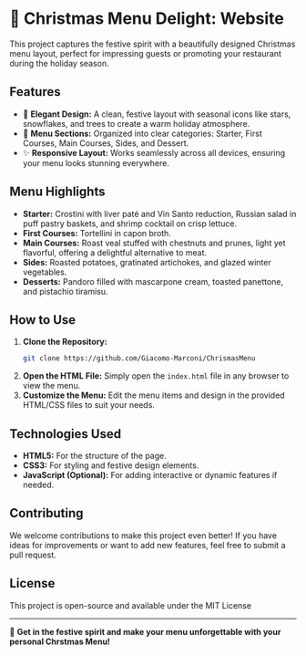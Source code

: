 # 🎅 Christmas Menu Delight: Website

This project captures the festive spirit with a beautifully designed Christmas menu layout, perfect for impressing guests or promoting your restaurant during the holiday season.

## Features
- 🎄 **Elegant Design:** A clean, festive layout with seasonal icons like stars, snowflakes, and trees to create a warm holiday atmosphere.
- 🍴 **Menu Sections:** Organized into clear categories: Starter, First Courses, Main Courses, Sides, and Dessert.
- ✨ **Responsive Layout:** Works seamlessly across all devices, ensuring your menu looks stunning everywhere.

## Menu Highlights
- **Starter:** Crostini with liver paté and Vin Santo reduction, Russian salad in puff pastry baskets, and shrimp cocktail on crisp lettuce.
- **First Courses:** Tortellini in capon broth.
- **Main Courses:** Roast veal stuffed with chestnuts and prunes, light yet flavorful, offering a delightful alternative to meat.
- **Sides:** Roasted potatoes, gratinated artichokes, and glazed winter vegetables.
- **Desserts:** Pandoro filled with mascarpone cream, toasted panettone, and pistachio tiramisu.

## How to Use
1. **Clone the Repository:**
   ```bash
   git clone https://github.com/Giacomo-Marconi/ChrismasMenu
   ```
2. **Open the HTML File:**
   Simply open the `index.html` file in any browser to view the menu.
3. **Customize the Menu:**
   Edit the menu items and design in the provided HTML/CSS files to suit your needs.

## Technologies Used
- **HTML5:** For the structure of the page.
- **CSS3:** For styling and festive design elements.
- **JavaScript (Optional):** For adding interactive or dynamic features if needed.

## Contributing
We welcome contributions to make this project even better! If you have ideas for improvements or want to add new features, feel free to submit a pull request.

## License
This project is open-source and available under the MIT License


---

🎅 **Get in the festive spirit and make your menu unforgettable with your personal Chrstmas Menu!**
